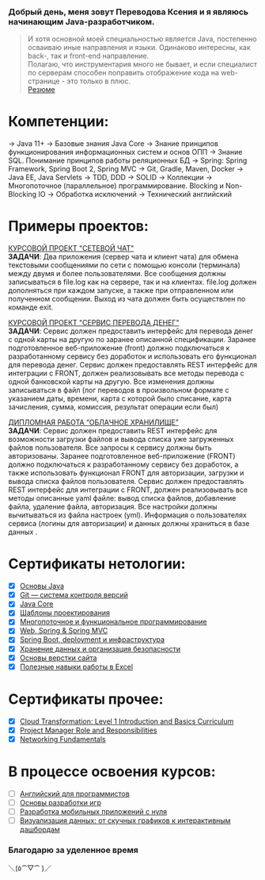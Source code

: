 ### Добрый день, меня зовут Переводова Ксения и я являюсь начинающим Java-разработчиком.

>И хотя основной моей специальностью является Java, постепенно осваиваю иные направления и языки.
Одинаково интересны, как back-, так и front-end направление.<br/>
Полагаю, что инструментария много не бывает, и если специалист по серверам способен поправить отображение кода на web-странице - это только в плюс.<br/>
>[Резюме](https://drive.google.com/file/d/1c2fQTs7SJBRW5Xq7pNUR-apjG4Ws1gpj/view?usp=drivesdk)

# Компетенции:
-> Java 11+
-> Базовые знания Java Core
-> Знание принципов функционирования информационных систем и основ ОПП
-> Знание SQL. Понимание принципов работы реляционных БД
-> Spring: Spring Framework, Spring Boot 2, Spring MVC
-> Git, Gradle, Maven, Docker
-> Java EE, Java Servlets
-> TDD, DDD
-> SOLID
-> Коллекции
-> Многопоточное (параллельное) программирование. Blocking и Non-Blocking IO
-> Обработка исключений
-> Технический английский

# Примеры проектов:
[КУРСОВОЙ ПРОЕКТ "СЕТЕВОЙ ЧАТ"](https://github.com/xeniia-nikole/Online_Chat)<br/>
**ЗАДАЧИ**: Два приложения (сервер чата и клиент чата) для обмена текстовыми сообщениями по сети с помощью консоли (терминала) между двумя и более пользователями. Все сообщения должны записываться в file.log как на сервере, так и на клиентах. file.log должен дополняться при каждом запуске, а также при отправленном или полученном сообщении. Выход из чата должен быть осуществлен по команде exit.

[КУРСОВОЙ ПРОЕКТ "СЕРВИС ПЕРЕВОДА ДЕНЕГ"](https://github.com/xeniia-nikole/TransferService)<br/>
**ЗАДАЧИ**: Сервис должен предоставить интерфейс для перевода денег с одной карты на другую по заранее описанной спецификации. Заранее подготовленное веб-приложение (front) должно подключаться к разработанному сервису без доработок и использовать его функционал для перевода денег. Сервис должен предоставлять REST интерфейс для интеграции с FRONT, должен реализовывать все методы перевода с одной банковской карты на другую. Все изменения должны записываться в файл (лог переводов в произвольном формате с указанием даты, времени, карта с которой было списание, карта зачисления, сумма, комиссия, результат операции если был)

[ДИПЛОМНАЯ РАБОТА “ОБЛАЧНОЕ ХРАНИЛИЩЕ”](https://github.com/xeniia-nikole/CloudServiceDiploma)<br/>
**ЗАДАЧИ**: Сервис должен предоставить REST интерфейс для возможности загрузки файлов и вывода списка уже загруженных файлов пользователя. Все запросы к сервису должны быть авторизованы. Заранее подготовленное веб-приложение (FRONT) должно подключаться к разработанному сервису без доработок, а также использовать функционал FRONT для авторизации, загрузки и вывода списка файлов пользователя. Сервис должен предоставлять REST интерфейс для интеграции с FRONT, должен реализовывать все методы описанные yaml файле: вывод списка файлов, добавление файла, удаление файла, авторизация. Все настройки должны вычитываться из файла настроек (yml). Информация о пользователях сервиса (логины для авторизации) и данных должны храниться в базе данных .

# Сертификаты нетологии:
- [x] [Основы Java](https://netology.ru/backend/api/user/programs/17156/pdf_certificate)
- [x] [Git — система контроля версий](https://netology.ru/backend/api/user/programs/19854/pdf_certificate)
- [x] [Java Core](https://netology.ru/backend/api/user/programs/21602/pdf_certificate)
- [x] [Шаблоны проектирования](https://netology.ru/backend/api/user/programs/21606/pdf_certificate)
- [x] [Многопоточное и функциональное программирование](https://netology.ru/backend/api/user/programs/21609/pdf_certificate)
- [x] [Web, Spring & Spring MVC](https://netology.ru/backend/api/user/programs/22950/pdf_certificate)
- [x] [Spring Boot, deployment и инфраструктура](https://netology.ru/backend/api/user/programs/22954/pdf_certificate)
- [x] [Хранение данных и организация безопасности](https://netology.ru/backend/api/user/programs/22958/pdf_certificate)
- [x] [Основы верстки сайта](https://netology.ru/backend/api/user/programs/25604/pdf_certificate)
- [x] [Полезные навыки работы в Excel](https://netology.ru/backend/api/user/programs/18411/pdf_certificate)

# Сертификаты прочее:
- [x] [Cloud Transformation: Level 1 Introduction and Basics Curriculum](https://drive.google.com/file/d/1hDyzpzxZHWyUhMEbiJDCzdKU3J6-VBFX/view?usp=drivesdk)
- [x] [Project Manager Role and Responsibilities](https://drive.google.com/file/d/1hTfNLmqsZzXiXJIlGGDt-iAEDfwtxF6I/view?usp=drivesdk)
- [x] [Networking Fundamentals](https://drive.google.com/file/d/1hPz9H4WS_nh9ksTFqnzOFwWKYtnvERsw/view?usp=drivesdk)

# В процессе освоения курсов:
- [ ] [Английский для программистов]()
- [ ] [Основы разработки игр]()
- [ ] [Разработка мобильных приложений с нуля]()
- [ ] [Визуализация данных: от скучных графиков к интерактивным дашбордам]()

### Благодарю за уделенное время <br/>
＼(٥⁀▽⁀ )／
